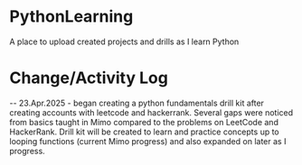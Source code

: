# PythonLearning

A place to upload created projects and drills as I learn Python

# Change/Activity Log 

--
23.Apr.2025 - began creating a python fundamentals drill kit after creating accounts with leetcode and hackerrank.  Several gaps were noticed from basics taught in Mimo compared to the problems on LeetCode and HackerRank. Drill kit will be created to learn and practice concepts up to looping functions (current Mimo progress) and also expanded on later as I progress.
